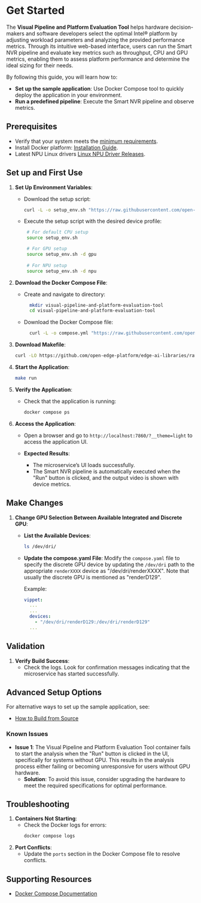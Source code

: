 # Get Started

The **Visual Pipeline and Platform Evaluation Tool** helps hardware decision-makers and software developers select the optimal Intel® platform by adjusting workload parameters and analyzing the provided performance metrics. Through its intuitive web-based interface, users can run the Smart NVR pipeline and evaluate key metrics such as throughput, CPU and GPU metrics, enabling them to assess platform performance and determine the ideal sizing for their needs.

By following this guide, you will learn how to:
- **Set up the sample application**: Use Docker Compose tool to quickly deploy the application in your environment.
- **Run a predefined pipeline**: Execute the Smart NVR pipeline and observe metrics.


## Prerequisites
- Verify that your system meets the [minimum requirements](./system-requirements.md).
- Install Docker platform: [Installation Guide](https://docs.docker.com/get-docker/).
- Latest NPU Linux drivers [Linux NPU Driver Releases](https://github.com/intel/linux-npu-driver/releases).


## Set up and First Use

1. **Set Up Environment Variables**:
    - Download the setup script:
      ```bash
      curl -L -o setup_env.sh "https://raw.githubusercontent.com/open-edge-platform/edge-ai-libraries/refs/heads/main/tools/visual-pipeline-and-platform-evaluation-tool/setup_env.sh"
      ```
    - Execute the setup script with the desired device profile:
      ```bash
       # For default CPU setup
       source setup_env.sh

       # For GPU setup
       source setup_env.sh -d gpu
     
       # For NPU setup
       source setup_env.sh -d npu
      ```
      
2. **Download the Docker Compose File**:
    - Create and navigate to directory:
      ```bash
        mkdir visual-pipeline-and-platform-evaluation-tool
        cd visual-pipeline-and-platform-evaluation-tool
      ```
    - Download the Docker Compose file:
      ```bash
        curl -L -o compose.yml "https://raw.githubusercontent.com/open-edge-platform/edge-ai-libraries/refs/heads/main/tools/visual-pipeline-and-platform-evaluation-tool/compose.yml"
      ```

3. **Download Makefile**:
      ```bash
      curl -LO https://github.com/open-edge-platform/edge-ai-libraries/raw/refs/heads/main/tools/visual-pipeline-and-platform-evaluation-tool/Makefile
      ```

4. **Start the Application**:
      ```bash
      make run
      ```

5. **Verify the Application**:
    - Check that the application is running:
      ```bash
      docker compose ps
      ```

6. **Access the Application**:
    - Open a browser and go to `http://localhost:7860/?__theme=light` to access the application UI.

    - **Expected Results**:
      - The microservice’s UI loads successfully.
      - The Smart NVR pipeline is automatically executed when the "Run" button is clicked, and the output video is shown with device metrics.

## Make Changes

1. **Change GPU Selection Between Available Integrated and Discrete GPU**:

    - **List the Available Devices**:
      ```bash
      ls /dev/dri/
      ```

    - **Update the compose.yaml File**:
      Modify the `compose.yaml` file to specify the discrete GPU device by updating the `/dev/dri` path to the appropriate `renderXXXX` device as "/dev/dri/renderXXXX". Note that usually the discrete GPU is mentioned as "renderD129". 

      Example:
      ```yaml
      vippet:
        ...
        ...
        devices:
          - "/dev/dri/renderD129:/dev/dri/renderD129"
        ...
      ```

## Validation

1. **Verify Build Success**:
   - Check the logs. Look for confirmation messages indicating that the microservice has started successfully.

## Advanced Setup Options

For alternative ways to set up the sample application, see:

- [How to Build from Source](./how-to-build-source.md)

### Known Issues

- **Issue 1**: The Visual Pipeline and Platform Evaluation Tool container fails to start the analysis when the "Run" button is clicked in the UI, specifically for systems without GPU. This results in the analysis process either failing or becoming unresponsive for users without GPU hardware.
  - **Solution**: To avoid this issue, consider upgrading the hardware to meet the required specifications for optimal performance.

## Troubleshooting

1. **Containers Not Starting**:
   - Check the Docker logs for errors:
     ```bash
     docker compose logs
     ```
2. **Port Conflicts**:
   - Update the `ports` section in the Docker Compose file to resolve conflicts.


## Supporting Resources
- [Docker Compose Documentation](https://docs.docker.com/compose/)

